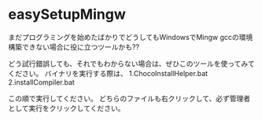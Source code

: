 # easySetupMingw
まだプログラミングを始めたばかりでどうしてもWindowsでMingw gccの環境構築できない場合に役に立つツールかも??


どう試行錯誤しても、それでもわからない場合は、ぜひこのツールを使ってみてください。
バイナリを実行する際は、
1.ChocoInstallHelper.bat
2.installCompiler.bat

この順で実行してください。
どちらのファイルも右クリックして、必ず管理者として実行をクリックしてください。
